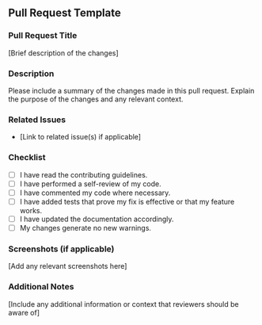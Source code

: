 ## Pull Request Template

### Pull Request Title

[Brief description of the changes]

### Description

Please include a summary of the changes made in this pull request. Explain the purpose of the changes and any relevant context.

### Related Issues

- [Link to related issue(s) if applicable]

### Checklist

- [ ] I have read the contributing guidelines.
- [ ] I have performed a self-review of my code.
- [ ] I have commented my code where necessary.
- [ ] I have added tests that prove my fix is effective or that my feature works.
- [ ] I have updated the documentation accordingly.
- [ ] My changes generate no new warnings.

### Screenshots (if applicable)

[Add any relevant screenshots here]

### Additional Notes

[Include any additional information or context that reviewers should be aware of]
